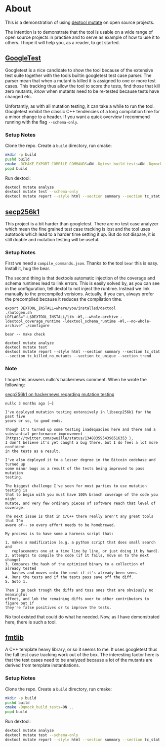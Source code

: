 # About

This is a demonstration of using [dextool mutate](https://github.com/joakim-brannstrom/dextool/tree/master/plugin/mutate) on open source projects.

The intention is to demonstrate that the tool is usable on a wide range of open
source projects in practise and to serve as example of how to use it to others.
I hope it will help you, as a reader, to get started.

## [GoogleTest](https://github.com/joakim-brannstrom/dextool_mutate_demo/tree/googletest)

Googletest is a nice candidate to show the tool because of the extensive test
suite together with the tools builtin googletest test case parser. The parser
mean that when a mutant is killed it is assigned to one or more test cases.
This tracking thus allow the tool to score the tests, find those that kill zero
mutants, *know* when mutants need to be re-tested because tests have changed
etc.

Unfortantly, as with all mutation testing, it can take a while to run the tool.
Googletest exhibit the classic C++ tendencies of a long compilation time for a
minor change to a header. If you want a quick overview I recommend running with
the flag `--schema-only`.

### Setup Notes

Clone the repo. Create a `build` directory, run cmake:

```sh
mkdir -p build
pushd build
cmake -DCMAKE_EXPORT_COMPILE_COMMANDS=ON -Dgtest_build_tests=ON -Dgmock_build_tests=ON ..
popd build
```

Run dextool:

```sh
dextool mutate analyze
dextool mutate test --schema-only
dextool mutate report --style html --section summary --section tc_stat --section tc_killed_no_mutants --section tc_unique --section trend
```

## [secp256k1](https://github.com/joakim-brannstrom/dextool_mutate_demo/tree/secp256k1)

This project is a bit harder than googletest. There are no test case analyzer
which mean the fine grained test case tracking is lost and the tool uses
autotools which lead to a harder time setting it up. But do not dispare, it is
still doable and mutation testing will be useful.

### Setup Notes

First we need a `compile_commands.json`. Thanks to the tool `bear` this is
easy. Install it, hug the bear.

The second thing is that dextools automatic injection of the coverage and
schema runtimes lead to link errors. This is easily solved by, as you can see
in the configuration, tell dextol to not inject the runtime. Instead we link
manually to the precompiled verisions. Actually, if you can, always prefer the
precompiled because it reduces the compilation time.

```
export DEXTOOL_INSTALL=where/you/installed/dextool
./autogen.sh
LDFLAGS="-L$DEXTOOL_INSTALL/lib -Wl,--whole-archive -ldextool_coverage_runtime -ldextool_schema_runtime -Wl,--no-whole-archive" ./configure

bear -- make check

dextool mutate analyze
dextool mutate test
dextool mutate report --style html --section summary --section tc_stat --section tc_killed_no_mutants --section tc_unique --section trend
```

### Note

I hope this answers nullc's hackernews comment. When he wrote the following:

[secp256k1 on hackernews regarding mutation testing](https://news.ycombinator.com/item?id=26024915)

```
nullc 3 months ago [–]

I've deployed mutation testing extensively in libsecp256k1 for the past five
years or so, to good ends.

Though it's turned up some testing inadequacies here and there and a
substantial performance improvement (https://twitter.com/pwuille/status/1348835954396516353 ),
I don't believe it's yet caught a bug there, but I do feel a lot more confident
in the tests as a result.

I've also deployed it to a lesser degree in the Bitcoin codebase and turned up
some minor bugs as a result of the tests being improved to pass mutation
testing.

The biggest challenge I've seen for most parties to use mutation testing is
that to begin with you must have 100% branch coverage of the code you might
mutate, and very few ordinary pieces of software reach that level of coverage.

The next issue is that in C/C++ there really aren't any great tools that I'm
aware of-- so every effort needs to be homebrewed.

My process is to have some a harness script that:

1. makes a modification (e.g. a python script that does small search and
   replacements one at a time line by line, or just doing it by hand).
2. attempts to compile the code (if it fails, move on to the next change)
3. Compares the hash of the optimized binary to a collection of already tested
   hashes and moves onto the next if it's already been seen.
4. Runs the tests and if the tests pass save off the diff.
5. Goto 1.

Then I go back trough the diffs and toss ones that are obviously no meaningful
effect, and lob the remaining diffs over to other contributors to figure out if
they're false positives or to improve the tests.
```

No tool existed that could do what he needed. Now, as I have demonstrated here,
there is such a tool.

## [fmtlib](https://github.com/joakim-brannstrom/dextool_mutate_demo/tree/fmtlib)

A C++ template heavy library, or so it seems to me. It uses googletest thus the
full test case tracking work out of the box. The interesting factor here is
that the test cases need to be analyzed because a lot of the mutants are
derived from template instantiations.

### Setup Notes

Clone the repo. Create a `build` directory, run cmake:

```sh
mkdir -p build
pushd build
cmake -Dgmock_build_tests=ON ..
popd build
```

Run dextool:

```sh
dextool mutate analyze
dextool mutate test --schema-only
dextool mutate report --style html --section summary --section tc_stat --section tc_killed_no_mutants --section tc_unique --section trend
```
